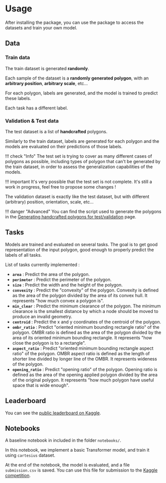 # Usage

After installing the package, you can use the package to access the datasets and train your own model.

## Data

### Train data

The train dataset is generated **randomly**.

Each sample of the dataset is a **randomly generated polygon**, with an **arbitrary position**, **arbitrary scale**, etc...

For each polygon, labels are generated, and the model is trained to predict these labels.

Each task has a different label.

### Validation & Test data

The test dataset is a list of **handcrafted** polygons.

Similarly to the train dataset, labels are generated for each polygon and the models are evaluated on their predictions of those labels.

!!! check "Info"
    The test set is trying to cover as many different cases of polygons as possible, including types of polygon that can't be generated by the train dataset, in order to assess the generalization capabilities of the models.

!!! important
    It's very possible that the test set is not complete. It's still a work in progress, feel free to propose some changes !

The validation dataset is exactly like the test dataset, but with different (arbitrary) position, orientation, scale, etc...

!!! danger "Advanced"
    You can find the script used to generate the polygons in the [Generating handcrafted polygons for test/validation](gen_handcraft_poly.md) page.

## Tasks

Models are trained and evaluated on several tasks. The goal is to get good representation of the input polygon, good enough to properly predict the labels of all tasks.

List of tasks currently implemented :

* **`area`** : Predict the area of the polygon.
* **`perimeter`** : Predict the perimeter of the polygon.
* **`size`** : Predict the width and the height of the polygon.
* **`convexity`** : Predict the "convexity" of the polygon. Convexity is defined as the area of the polygon divided by the area of its convex hull. It represents "how much convex a polygon is".
* **`min_clear`** : Predict the minimum clearance of the polygon. The minimum clearance is the smallest distance by which a node should be moved to produce an invalid geometry.
* **`centroid`** : Predict the x and y coordinates of the centroid of the polygon.
* **`ombr_ratio`** : Predict "oriented minimum bounding rectangle ratio" of the polygon. OMBR ratio is defined as the area of the polygon divided by the area of its oriented minimum bounding rectangle. It represents "how close the polygon is to a rectangle".
* **`aspect_ratio`** : Predict "oriented minimum bounding rectangle aspect ratio" of the polygon. OMBR aspect ratio is defined as the length of shorter line divided by longer line of the OMBR. It represents wideness of the polygon.
* **`opening_ratio`** : Predict "opening ratio" of the polygon. Opening ratio is defined as the area of the opening applied polygon divided by the area of the original polygon. It represents "how much polygon have useful space that is wide enough".

## Leaderboard

You can see the [public leaderboard on Kaggle](https://www.kaggle.com/c/cartesius/leaderboard).

## Notebooks

A baseline notebook in included in the folder `notebooks/`.

In this notebook, we implement a basic Transformer model, and train it using `cartesius` dataset.

At the end of the notebook, the model is evaluated, and a file `submission.csv` is saved. You can use this file for submission to the [Kaggle competition](https://www.kaggle.com/c/cartesius/).
